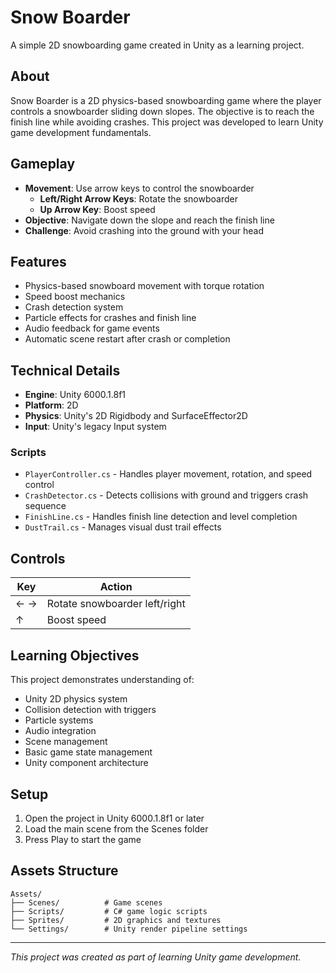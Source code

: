 # Snow Boarder

A simple 2D snowboarding game created in Unity as a learning project.

## About

Snow Boarder is a 2D physics-based snowboarding game where the player controls a snowboarder sliding down slopes. The objective is to reach the finish line while avoiding crashes. This project was developed to learn Unity game development fundamentals.

## Gameplay

- **Movement**: Use arrow keys to control the snowboarder
  - **Left/Right Arrow Keys**: Rotate the snowboarder
  - **Up Arrow Key**: Boost speed
- **Objective**: Navigate down the slope and reach the finish line
- **Challenge**: Avoid crashing into the ground with your head

## Features

- Physics-based snowboard movement with torque rotation
- Speed boost mechanics
- Crash detection system
- Particle effects for crashes and finish line
- Audio feedback for game events
- Automatic scene restart after crash or completion

## Technical Details

- **Engine**: Unity 6000.1.8f1
- **Platform**: 2D
- **Physics**: Unity's 2D Rigidbody and SurfaceEffector2D
- **Input**: Unity's legacy Input system

### Scripts

- `PlayerController.cs` - Handles player movement, rotation, and speed control
- `CrashDetector.cs` - Detects collisions with ground and triggers crash sequence
- `FinishLine.cs` - Handles finish line detection and level completion
- `DustTrail.cs` - Manages visual dust trail effects

## Controls

| Key | Action |
|-----|--------|
| ← → | Rotate snowboarder left/right |
| ↑ | Boost speed |

## Learning Objectives

This project demonstrates understanding of:
- Unity 2D physics system
- Collision detection with triggers
- Particle systems
- Audio integration
- Scene management
- Basic game state management
- Unity component architecture

## Setup

1. Open the project in Unity 6000.1.8f1 or later
2. Load the main scene from the Scenes folder
3. Press Play to start the game

## Assets Structure

```
Assets/
├── Scenes/          # Game scenes
├── Scripts/         # C# game logic scripts
├── Sprites/         # 2D graphics and textures
└── Settings/        # Unity render pipeline settings
```

---

*This project was created as part of learning Unity game development.*
